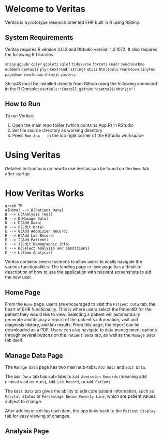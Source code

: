 # Welcome to Veritas
Veritas is a prototype research oriented EHR built in R using RShiny.

## System Requirements
Veritas requires R version 4.0.2 and RStudio version 1.2.1073. It also requires the following R Libraries. 

`shiny`
`ggpubr`
`dplyr`
`ggplot2`
`sqldf`
`tidyverse`
`forcats`
`readr`
`benchmarkme`
`numbers`
`devtools`
`plyr`
`textreadr`
`stringr`
`utils`
`htmltools`
`rmarkdown`
`tinytex`
`pagedown`
`rmarkdown`
`shinyjs`
`pastecs`

ShinyJS must be installed directly from Github using the following command in the R Console:
`devtools::install_github("daattali/shinyjs")`


## How to Run

To run Veritas:
1. Open the main repo folder (which contains App.R) in RStudio
2. Set file source directory as working directory
3. Press `Run App	` in the top right corner of the RStudio workspace
# Using Veritas

Detailed instructions on how to use Veritas can be found on the `Home` tab after startup
# How Veritas Works

```mermaid
graph TB
A[Home] --> B[Patient Data]
B --> C[Analysis Tool]
B --> D[Manage Data]
D --> E(Add Data)
D --> F(Edit Data)
E --> G(Add Addmision Record)
E --> H(Add Lab Record)
E --> I(Add Patient)
F --> J(Edit Demographic Info)
C --> K(Select Analysis and Conditions)
K --> L(Show Analysis)

```
Veritas contains several screens to allow users to easily navigate the various functionalities. The landing page or `Home` page has a detailed description of how to use the application with relevant screenshots to aid the new user.

## Home Page
 From the `Home` page, users are encouraged to visit the `Patient Data` tab, the heart of EHR functionality. This is where users select the PatientID for the patient they would like to view. Selecting a patient will automatically generate and display a report of the patient's information, visit and diagnosis history, and lab results. From this page, the report can be downloaded as a PDF. Users can also navigate to data management options through several buttons on the `Patient Data` tab, as well as the `Manage Data` tab itself. 
 
 ## Manage Data Page
The `Manage Data` page has two main sub-tabs: `Add Data` and `Edit Data`. 

The `Add Data` tab has sub-tabs to `Add Admission Records` (meaning add clinical visit records), `Add Lab Record`, or `Add Patient`. 

The `Edit Data` tab gives the ability to edit core patient information, such as `Marital Status` or `Percentage Below Poverty Line`, which are patient values subject to change.

After adding or editing each item, the app links back to the `Patient Display` tab for easy viewing of changes.

## Analysis Page

